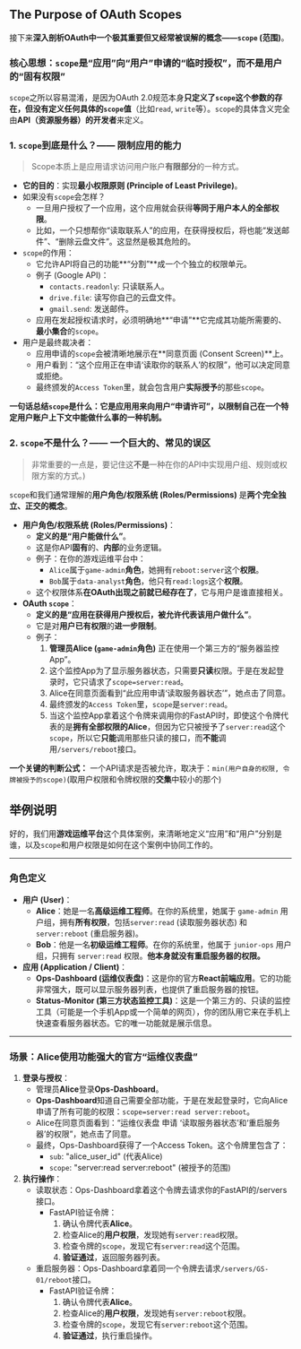 ## The Purpose of OAuth Scopes

接下来**深入剖析OAuth中一个极其重要但又经常被误解的概念——`scope` (范围)**。

### 核心思想：`scope`是“应用”向“用户”申请的“临时授权”，而不是用户的“固有权限”

`scope`之所以容易混淆，是因为OAuth 2.0规范本身**只定义了`scope`这个参数的存在，但没有定义任何具体的`scope`值**（比如`read`, `write`等）。`scope`的具体含义完全由**API（资源服务器）的开发者**来定义。

### 1. `scope`到底是什么？—— 限制应用的能力

> Scope本质上是应用请求访问用户账户**有限部分**的一种方式。

- **它的目的**：实现**最小权限原则 (Principle of Least Privilege)**。
- 如果没有`scope`会怎样？
  - 一旦用户授权了一个应用，这个应用就会获得**等同于用户本人的全部权限**。
  - 比如，一个只想帮你“读取联系人”的应用，在获得授权后，将也能“发送邮件”、“删除云盘文件”。这显然是极其危险的。
- `scope`的作用：
  - 它允许API将自己的功能**“分割”**成一个个独立的权限单元。
  - 例子 (Google API)：
    - `contacts.readonly`: 只读联系人。
    - `drive.file`: 读写你自己的云盘文件。
    - `gmail.send`: 发送邮件。
  - 应用在发起授权请求时，必须明确地**“申请”**它完成其功能所需要的、**最小集合**的`scope`。
- 用户是最终裁决者：
  - 应用申请的`scope`会被清晰地展示在**同意页面 (Consent Screen)**上。
  - 用户看到：“这个应用正在申请‘读取你的联系人’的权限”，他可以决定同意或拒绝。
  - 最终颁发的`Access Token`里，就会包含用户**实际授予**的那些`scope`。

**一句话总结`scope`是什么：它是应用用来向用户“申请许可”，以限制自己在一个特定用户账户上下文中能做什么事的一种机制。**

### 2. `scope`不是什么？—— 一个巨大的、常见的误区

> 非常重要的一点是，要记住这**不是**一种在你的API中实现用户组、规则或权限方案的方式。)

`scope`和我们通常理解的**用户角色/权限系统 (Roles/Permissions)** 是**两个完全独立、正交的概念**。

- **用户角色/权限系统 (Roles/Permissions)**：
  - **定义的是“用户能做什么”**。
  - 这是你API**固有**的、**内部**的业务逻辑。
  - 例子：在你的游戏运维平台中：
    - `Alice`属于`game-admin`**角色**，她拥有`reboot:server`这个**权限**。
    - `Bob`属于`data-analyst`**角色**，他只有`read:logs`这个**权限**。
  - 这个权限体系**在OAuth出现之前就已经存在了**，它与用户是谁直接相关。
- **OAuth `scope`**：
  - **定义的是“应用在获得用户授权后，被允许代表该用户做什么”**。
  - 它是对**用户已有权限**的**进一步限制**。
  - 例子：
    1. **管理员Alice (`game-admin`角色)** 正在使用一个第三方的“服务器监控App”。
    2. 这个监控App为了显示服务器状态，只需要**只读**权限。于是在发起登录时，它只请求了`scope=server:read`。
    3. Alice在同意页面看到“此应用申请‘读取服务器状态’”，她点击了同意。
    4. 最终颁发的`Access Token`里，`scope`是`server:read`。
    5. 当这个监控App拿着这个令牌来调用你的FastAPI时，即使这个令牌代表的是**拥有全部权限的Alice**，但因为它只被授予了`server:read`这个`scope`，所以它**只能**调用那些只读的接口，而**不能**调用`/servers/reboot`接口。

**一个关键的判断公式：**
一个API请求是否被允许，取决于：`min(用户自身的权限, 令牌被授予的scope)`(取用户权限和令牌权限的**交集**中较小的那个)

## 举例说明


好的，我们用**游戏运维平台**这个具体案例，来清晰地定义“应用”和“用户”分别是谁，以及`scope`和用户权限是如何在这个案例中协同工作的。

------

### 角色定义

- **用户 (User)**：
  - **Alice**：她是一名**高级运维工程师**。在你的系统里，她属于 `game-admin` 用户组，拥有**所有权限**，包括`server:read` (读取服务器状态) 和 `server:reboot` (重启服务器)。
  - **Bob**：他是一名**初级运维工程师**。在你的系统里，他属于 `junior-ops` 用户组，只拥有 `server:read` 权限。**他本身就没有重启服务器的权限。**
- **应用 (Application / Client)**：
  - **Ops-Dashboard (运维仪表盘)**：这是你的官方**React前端应用**。它的功能非常强大，既可以显示服务器列表，也提供了重启服务器的按钮。
  - **Status-Monitor (第三方状态监控工具)**：这是一个第三方的、只读的监控工具（可能是一个手机App或一个简单的网页），你的团队用它来在手机上快速查看服务器状态。它的唯一功能就是展示信息。

------

### 场景：Alice使用功能强大的官方“运维仪表盘”

1. **登录与授权**：
   - 管理员**Alice**登录**Ops-Dashboard**。
   - **Ops-Dashboard**知道自己需要全部功能，于是在发起登录时，它向Alice申请了所有可能的权限：`scope=server:read server:reboot`。
   - Alice在同意页面看到：“运维仪表盘 申请 ‘读取服务器状态’和‘重启服务器’的权限”，她点击了同意。
   - 最终，Ops-Dashboard获得了一个Access Token。这个令牌里包含了：
     - `sub`: "alice_user_id" (代表Alice)
     - `scope`: "server:read server:reboot" (被授予的范围)
2. **执行操作**：
   - 读取状态：Ops-Dashboard拿着这个令牌去请求你的FastAPI的/servers接口。
     - FastAPI验证令牌：
       1. 确认令牌代表**Alice**。
       2. 检查Alice的**用户权限**，发现她有`server:read`权限。
       3. 检查令牌的`scope`，发现它有`server:read`这个范围。
       4. **验证通过**，返回服务器列表。
   - 重启服务器：Ops-Dashboard拿着同一个令牌去请求`/servers/GS-01/reboot`接口。
     - FastAPI验证令牌：
       1. 确认令牌代表**Alice**。
       2. 检查Alice的**用户权限**，发现她有`server:reboot`权限。
       3. 检查令牌的`scope`，发现它有`server:reboot`这个范围。
       4. **验证通过**，执行重启操作。